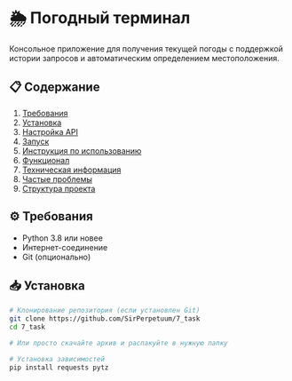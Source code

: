 # 🌦️ Погодный терминал

Консольное приложение для получения текущей погоды с поддержкой истории запросов и автоматическим определением местоположения.

## 📋 Содержание
1. [Требования](#-требования)
2. [Установка](#-установка)
3. [Настройка API](#-настройка-api)
4. [Запуск](#-запуск)
5. [Инструкция по использованию](#-инструкция-по-использованию)
6. [Функционал](#-функционал)
7. [Техническая информация](#-техническая-информация)
8. [Частые проблемы](#-частые-проблемы)
9. [Структура проекта](#-структура-проекта)

## ⚙️ Требования
- Python 3.8 или новее
- Интернет-соединение
- Git (опционально)

## 📥 Установка
```bash
# Клонирование репозитория (если установлен Git)
git clone https://github.com/SirPerpetuum/7_task
cd 7_task

# Или просто скачайте архив и распакуйте в нужную папку

# Установка зависимостей
pip install requests pytz
